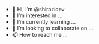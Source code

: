 - 👋 Hi, I’m @shirazidev
- 👀 I’m interested in ...
- 🌱 I’m currently learning ...
- 💞️ I’m looking to collaborate on ...
- 📫 How to reach me ...

<!---
shirazidev/shirazidev is a ✨ special ✨ repository because its `README.md` (this file) appears on your GitHub profile.
You can click the Preview link to take a look at your changes.
--->
